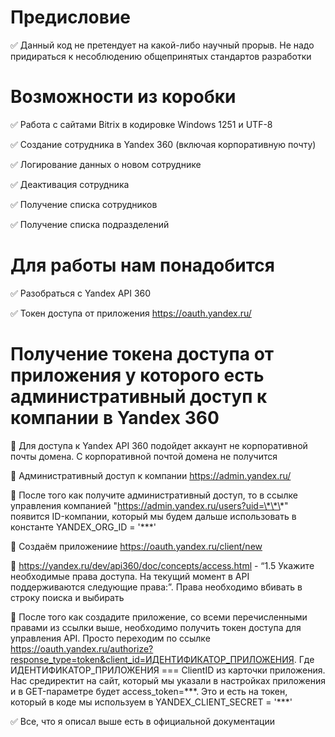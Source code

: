 # Предисловие

:white_check_mark: Данный код не претендует на какой-либо научный прорыв. Не надо придираться к несоблюдению общепринятых стандартов разработки

# Возможности из коробки

:white_check_mark: Работа с сайтами Bitrix в кодировке Windows 1251 и UTF-8

:white_check_mark: Создание сотрудника в Yandex 360 (включая корпоративную почту)

:white_check_mark: Логирование данных о новом сотруднике

:white_check_mark: Деактивация сотрудника

:white_check_mark: Получение списка сотрудников

:white_check_mark: Получение списка подразделений

# Для работы нам понадобится

:white_check_mark: Разобраться с Yandex API 360

:white_check_mark: Токен доступа от приложения https://oauth.yandex.ru/

# Получение токена доступа от приложения у которого есть административный доступ к компании в Yandex 360

:black_square_button: Для доступа к Yandex API 360 подойдет аккаунт не корпоративной почты домена. С корпоративной почтой домена не получится

:black_square_button: Административный доступ к компании https://admin.yandex.ru/

:black_square_button: После того как получите административный доступ, то в ссылке управления компанией "https://admin.yandex.ru/users?uid=\*\*\*" появится ID-компании, который мы будем дальше использовать в константе YANDEX_ORG_ID = '\*\*\*'

:black_square_button: Создаём приложениие https://oauth.yandex.ru/client/new

:black_square_button: https://yandex.ru/dev/api360/doc/concepts/access.html - “1.5 Укажите необходимые права доступа. На текущий момент в API поддерживаются следующие права:”. Права необходимо вбивать в строку поиска и выбирать

:black_square_button: После того как создадите приложение, со всеми перечисленными правами из ссылки выше, необходимо получить токен доступа для управления API. Просто переходим по ссылке https://oauth.yandex.ru/authorize?response_type=token&client_id=ИДЕНТИФИКАТОР_ПРИЛОЖЕНИЯ. Где ИДЕНТИФИКАТОР_ПРИЛОЖЕНИЯ === ClientID из карточки приложения. Нас средиректит на сайт, который мы указали в настройках приложения и в GET-параметре будет access_token=\*\*\*. Это и есть на токен, который в коде мы используем в YANDEX_CLIENT_SECRET = '\*\*\*'

:white_check_mark: Все, что я описал выше есть в официальной документации